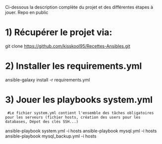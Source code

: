 Ci-dessous la description complète du projet et des différentes étapes à jouer.
Repo en public


# 1) Récupérer le projet via:

git clone https://github.com/kisskool95/Recettes-Ansibles.git

# 2) Installer les requirements.yml

ansible-galaxy install -r requirements.yml

# 3) Jouer les playbooks system.yml
     #Le fichier system.yml contient l'ensemble des tâches obligatoires pour les serveurs (fichier hosts, création des users pour les         databases, Dépot des clés SSH...)
ansible-playbook system.yml -i hosts
ansible-playbook mysql.yml -i hosts
ansible-playbook mysql_backup.yml -i hosts
